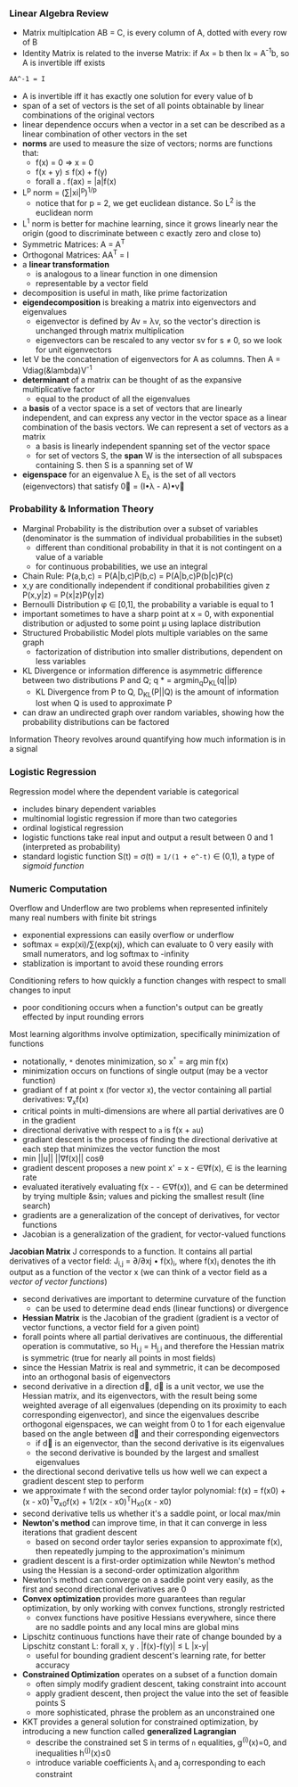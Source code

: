 ### Linear Algebra Review
- Matrix multiplcation AB = C, is every column of A, dotted with every row of B
- Identity Matrix is related to the inverse Matrix: if Ax = b then Ix = A<sup>-1</sup>b, so A is invertible iff exists 
```latex
AA^-1 = I
```

- A is invertible iff it has exactly one solution for every value of b
- span of a set of vectors is the set of all points obtainable by linear combinations of the original vectors
- linear dependence occurs when a vector in a set can be described as a linear combination of other vectors in the set
- **norms** are used to measure the size of vectors; norms are functions that:
  - f(x) = 0 => x = 0
  - f(x + y) ≤ f(x) + f(y)
  - forall a . f(ax) = |a|f(x)
- L<sup>p</sup> norm = (∑|xi|<sup>p</sup>)<sup>1/p</sup>
  - notice that for p = 2, we get euclidean distance. So L<sup>2</sup> is the euclidean norm
- L<sup>1</sup> norm is better for machine learning, since it grows linearly near the origin (good to discriminate between c exactly zero and close to)
- Symmetric Matrices: A = A<sup>T</sup>
- Orthogonal Matrices: AA<sup>T</sup> = I
- a **linear transformation** 
  - is analogous to a linear function in one dimension 
  - representable by a vector field
- decomposition is useful in math, like prime factorization
- **eigendecomposition** is breaking a matrix into eigenvectors and eigenvalues
  - eigenvector is defined by Av = &lambda;v, so the vector's direction is unchanged through matrix multiplication
  - eigenvectors can be rescaled to any vector sv for s ≠ 0, so we look for unit eigenvectors
- let V be the concatenation of eigenvectors for A as columns. Then A = Vdiag(&lambda)V<sup>-1</sup>
- **determinant** of a matrix can be thought of as the expansive multiplicative factor
  - equal to the product of all the eigenvalues
- a **basis** of a vector space is a set of vectors that are linearly independent, and can express any vector in the vector space as a linear combination of the basis vectors. We can represent a set of vectors as a matrix
  - a basis is linearly independent spanning set of the vector space
  - for set of vectors S, the **span** W is the intersection of all subspaces containing S. then S is a spanning set of W 
- **eigenspace** for an eigenvalue &lambda; E<sub>&lambda;</sub> is the set of all vectors (eigenvectors) that satisfy 0&#8407; = (I•&lambda; - A)•v&#8407;

### Probability & Information Theory
- Marginal Probability is the distribution over a subset of variables (denominator is the summation of individual probabilities in the subset)
  - different than conditional probability in that it is not contingent on a value of a variable 
  - for continuous probabilities, we use an integral
- Chain Rule: P(a,b,c) = P(A|b,c)P(b,c) = P(A|b,c)P(b|c)P(c)
- x,y are conditionally independent if conditional probabilities given z P(x,y|z) = P(x|z)P(y|z)
- Bernoulli Distribution &phi; &isin; [0,1], the probability a variable is equal to 1
- important sometimes to have a sharp point at x = 0, with exponential distribution or adjusted to some point &mu; using laplace distribution
- Structured Probabilistic Model plots multiple variables on the same graph
  - factorization of distribution into smaller distributions, dependent on less variables
- KL Divergence or information difference is asymmetric difference between two distributions P and Q; q * = argmin<sub>q</sub>D<sub>KL</sub>(q||p)
  - KL Divergence from P to Q, D<sub>KL</sub>(P||Q) is the amount of information lost when Q is used to approximate P
- can draw an undirected graph over random variables, showing how the probability distributions can be factored

Information Theory revolves around quantifying how much information is in a signal

### Logistic Regression
Regression model where the dependent variable is categorical
- includes binary dependent variables
- multinomial logistic regression if more than two categories
- ordinal logistical regression
- logistic functions take real input and output a result between 0 and 1 (interpreted as probability)
- standard logistic function S(t) = &sigma;(t) = `1/(1 + e^-t)` &isin; (0,1), a type of *sigmoid function*

### Numeric Computation
Overflow and Underflow are two problems when represented infinitely many real numbers with finite bit strings
- exponential expressions can easily overflow or underflow
- softmax = exp(xi)/∑(exp(xj), which can evaluate to 0 very easily with small numerators, and log softmax to -infinity
- stablization is important to avoid these rounding errors

Conditioning refers to how quickly a function changes with respect to small changes to input
- poor conditioning occurs when a function's output can be greatly effected by input rounding errors

Most learning algorithms involve optimization, specifically minimization of functions
- notationally, `*` denotes minimization, so x<sup>`*`</sup> = arg min f(x)
- minimization occurs on functions of single output (may be a vector function)
- gradiant of f at point x (for vector x), the vector containing all partial derivatives: &nabla;<sub>x</sub>f(x)
- critical points in multi-dimensions are where all partial derivatives are 0 in the gradient
- directional derivative with respect to `a` is f(x + `a`u)
- gradiant descent is the process of finding the directional derivative at each step that minimizes the vector function the most
- min ||u|| ||&nabla;f(x)|| cos&theta;
- gradient descent proposes a new point x' = x - &isin;&nabla;f(x), &isin; is the learning rate
- evaluated iteratively evaluating f(x - - &isin;&nabla;f(x)), and &isin; can be determined by trying multiple &sin; values and picking the smallest result (line search)
- gradients are a generalization of the concept of derivatives, for vector functions
- Jacobian is a generalization of the gradient, for vector-valued functions

**Jacobian Matrix** J corresponds to a function. It contains all partial derivatives of a vector field: J<sub>i,j</sub> = ∂/∂xj • f(x)<sub>i</sub>, where f(x)<sub>i</sub> denotes the ith output as a function of the vector x (we can think of a vector field as a *vector of vector functions*)
- second derivatives are important to determine curvature of the function
  - can be used to determine dead ends (linear functions) or divergence 
- **Hessian Matrix** is the Jacobian of the gradient (gradient is a vector of vector functions, a vector field for a given point)
- forall points where all partial derivatives are continuous, the differential operation is commutative, so H<sub>i,j</sub> = H<sub>j,i</sub> and therefore the Hessian matrix is symmetric (true for nearly all points in most fields) 
- since the Hessian Matrix is real and symmetric, it can be decomposed into an orthogonal basis of eigenvectors
- second derivative in a direction d&#8407;, d&#8407; is a unit vector, we use the Hessian matrix, and its eigenvectors, with the result being some weighted average of all eigenvalues (depending on its proximity to each corresponding eigenvector), and since the eigenvalues describe orthogonal eigenspaces, we can weight from 0 to 1 for each eigenvalue based on the angle between d&#8407; and their corresponding eigenvectors
  - if d&#8407; is an eigenvector, than the second derivative is its eigenvalues
  - the second derivative is bounded by the largest and smallest eigenvalues
- the directional second derivative tells us how well we can expect a gradient descent step to perform
- we approximate f with the second order taylor polynomial: f(x) = f(x0) + (x - x0)<sup>T</sup>&nabla;<sub>x0</sub>f(x) + 1/2(x - x0)<sup>T</sup>H<sub>x0</sub>(x - x0)
- second derivative tells us whether it's a saddle point, or local max/min
- **Newton's method** can improve time, in that it can converge in less iterations that gradient descent
  - based on second order taylor series expansion to approximate f(x), then repeatedly jumping to the approximation's minimum
- gradient descent is a first-order optimization while Newton's method using the Hessian is a second-order optimization algorithm
- Newton's method can converge on a saddle point very easily, as the first and second directional derivatives are 0
- **Convex optimization** provides more guarantees than regular optimization, by only working with convex functions, strongly restricted
  - convex functions have positive Hessians everywhere, since there are no saddle points and any local mins are global mins
- Lipschitz continuous functions have their rate of change bounded by a Lipschitz constant L: forall x, y . |f(x)-f(y)| ≤ L |x-y|
  - useful for bounding gradient descent's learning rate, for better accuracy
- **Constrained Optimization** operates on a subset of a function domain
  - often simply modify gradient descent, taking constraint into account
  - apply gradient descent, then project the value into the set of feasible points S
  - more sophisticated, phrase the problem as an unconstrained one
- KKT provides a general solution for constrained optimization, by introducing a new function called **generalized Lagrangian**
  - describe the constrained set S in terms of `n` equalities, g<sup>(i)</sup>(x)=0, and inequalities h<sup>(j)</sup>(x)≤0
  - introduce variable coefficients &lambda;<sub>i</sub> and a<sub>j</sub> corresponding to each constraint
  
